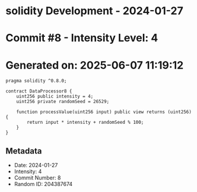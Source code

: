 ﻿# solidity Development - 2024-01-27
# Commit #8 - Intensity Level: 4
# Generated on: 2025-06-07 11:19:12
```solidity
pragma solidity ^0.8.0;

contract DataProcessor8 {
    uint256 public intensity = 4;
    uint256 private randomSeed = 26529;

    function processValue(uint256 input) public view returns (uint256) {
        return input * intensity + randomSeed % 100;
    }
}
```
## Metadata
- Date: 2024-01-27
- Intensity: 4
- Commit Number: 8
- Random ID: 204387674
